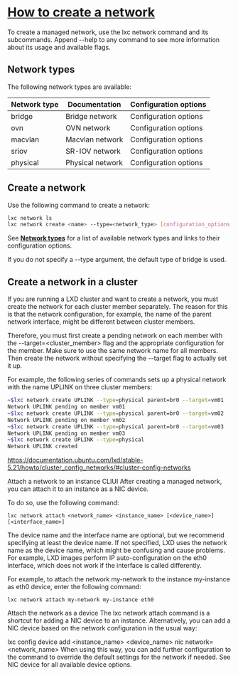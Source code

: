 # **[How to create a network](https://documentation.ubuntu.com/lxd/stable-5.21/howto/network_create/)**

To create a managed network, use the lxc network command and its subcommands. Append --help to any command to see more information about its usage and available flags.

## Network types

The following network types are available:

| Network type | Documentation    | Configuration options |
|--------------|------------------|-----------------------|
| bridge       | Bridge network   | Configuration options |
| ovn          | OVN network      | Configuration options |
| macvlan      | Macvlan network  | Configuration options |
| sriov        | SR-IOV network   | Configuration options |
| physical     | Physical network | Configuration options |

## Create a network

Use the following command to create a network:

```bash
lxc network ls
lxc network create <name> --type=<network_type> [configuration_options...]
```

See **[Network types](https://documentation.ubuntu.com/lxd/stable-5.21/howto/network_create/#network-types)** for a list of available network types and links to their configuration options.

If you do not specify a --type argument, the default type of bridge is used.

## Create a network in a cluster

If you are running a LXD cluster and want to create a network, you must create the network for each cluster member separately. The reason for this is that the network configuration, for example, the name of the parent network interface, might be different between cluster members.

Therefore, you must first create a pending network on each member with the --target=<cluster_member> flag and the appropriate configuration for the member. Make sure to use the same network name for all members. Then create the network without specifying the --target flag to actually set it up.

For example, the following series of commands sets up a physical network with the name UPLINK on three cluster members:

```bash
~$lxc network create UPLINK --type=physical parent=br0 --target=vm01
Network UPLINK pending on member vm01
~$lxc network create UPLINK --type=physical parent=br0 --target=vm02
Network UPLINK pending on member vm02
~$lxc network create UPLINK --type=physical parent=br0 --target=vm03
Network UPLINK pending on member vm03
~$lxc network create UPLINK --type=physical
Network UPLINK created
```

<https://documentation.ubuntu.com/lxd/stable-5.21/howto/cluster_config_networks/#cluster-config-networks>

Attach a network to an instance
CLIUI
After creating a managed network, you can attach it to an instance as a NIC device.

To do so, use the following command:

`lxc network attach <network_name> <instance_name> [<device_name>] [<interface_name>]`

The device name and the interface name are optional, but we recommend specifying at least the device name. If not specified, LXD uses the network name as the device name, which might be confusing and cause problems. For example, LXD images perform IP auto-configuration on the eth0 interface, which does not work if the interface is called differently.

For example, to attach the network my-network to the instance my-instance as eth0 device, enter the following command:

`lxc network attach my-network my-instance eth0`

Attach the network as a device
The lxc network attach command is a shortcut for adding a NIC device to an instance. Alternatively, you can add a NIC device based on the network configuration in the usual way:

lxc config device add <instance_name> <device_name> nic network=<network_name>
When using this way, you can add further configuration to the command to override the default settings for the network if needed. See NIC device for all available device options.
